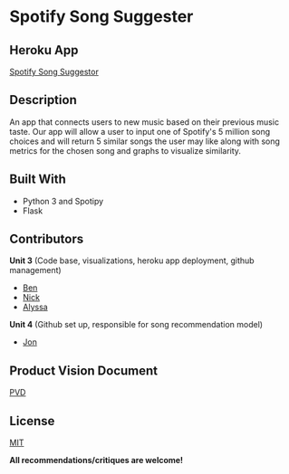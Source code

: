 # Spotify Song Suggester

## Heroku App
[Spotify Song Suggestor](https://spotify-suggester-01.herokuapp.com/)

## Description
An app that connects users to new music based on their previous music taste.  Our app will allow a user to input one of Spotify's 5 million song choices and will return 5 similar songs the user may like along with song metrics for the chosen song and graphs to visualize similarity.  

## Built With
* Python 3 and Spotipy
* Flask

## Contributors
**Unit 3** (Code base, visualizations, heroku app deployment, github management)
* [Ben](https://github.com/benclowe29)
* [Nick](https://github.com/nicholashagemann)
* [Alyssa](https://github.com/dagtag)

**Unit 4** (Github set up, responsible for song recommendation model)
* [Jon](https://github.com/jon-wright-b)

## Product Vision Document
[PVD](https://docs.google.com/document/d/1baCPjRCEIZ6LtYrYrNil4rBL9ZMDbrq820JJElDvEmM/)

## License
[MIT](https://choosealicense.com/licenses/mit/)


**All recommendations/critiques are welcome!**